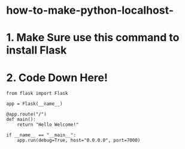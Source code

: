 # how-to-make-python-localhost-

# 1. Make Sure use this command to install Flask

# 2. Code Down Here!

```
from flask import Flask

app = Flask(__name__)

@app.route("/")
def main():
    return "Hello Welcome!"

if __name__ == "__main__":
    app.run(debug=True, host="0.0.0.0", port=7000)
